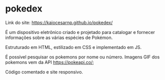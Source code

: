 # pokedex
Link do site: https://kaiocesarnp.github.io/pokedex/

É um dispositivo eletrônico criado e projetado para catalogar e fornecer informações sobre as várias espécies de Pokémon.

Estruturado em HTML, estilizado em CSS e implementado em JS. 

É possível pesquisar os pokemons por nome ou número. Imagens GIF dos pokemons vem da API https://pokeapi.co/;

Código comentado e site responsivo.

